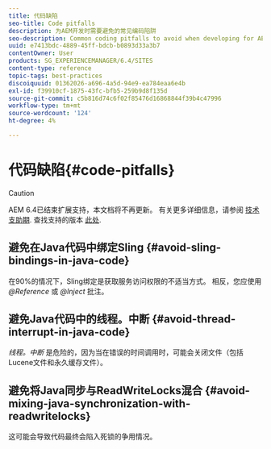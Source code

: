 ```yaml
---
title: 代码缺陷
seo-title: Code pitfalls
description: 为AEM开发时需要避免的常见编码陷阱
seo-description: Common coding pitfalls to avoid when developing for AEM
uuid: e7413bdc-4889-45ff-bdcb-b0893d33a3b7
contentOwner: User
products: SG_EXPERIENCEMANAGER/6.4/SITES
content-type: reference
topic-tags: best-practices
discoiquuid: 01362026-a696-4a5d-94e9-ea784eaa6e4b
exl-id: f39910cf-1875-43fc-bfb5-259b9d8f135d
source-git-commit: c5b816d74c6f02f85476d16868844f39b4c47996
workflow-type: tm+mt
source-wordcount: '124'
ht-degree: 4%

---
```


# 代码缺陷{#code-pitfalls}

>[!CAUTION]
>
>AEM 6.4已结束扩展支持，本文档将不再更新。 有关更多详细信息，请参阅 [技术支助期](https://helpx.adobe.com/cn/support/programs/eol-matrix.html). 查找支持的版本 [此处](https://experienceleague.adobe.com/docs/).

## 避免在Java代码中绑定Sling {#avoid-sling-bindings-in-java-code}

在90%的情况下，Sling绑定是获取服务访问权限的不适当方式。 相反，您应使用 *@Reference* 或 *@Inject* 批注。

## 避免Java代码中的线程。中断 {#avoid-thread-interrupt-in-java-code}

*线程。中断* 是危险的，因为当在错误的时间调用时，可能会关闭文件（包括Lucene文件和永久缓存文件）。

## 避免将Java同步与ReadWriteLocks混合 {#avoid-mixing-java-synchronization-with-readwritelocks}

这可能会导致代码最终会陷入死锁的争用情况。
